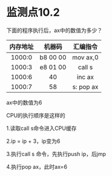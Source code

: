 # 监测点10.2

下面的程序执行后，ax中的数值为多少？

| 内存地址 |  机器码  | 汇编指令  |
| :------: | :------: | :-------: |
|  1000:0  | b8 00 00 | mov ax,0  |
|  1000:3  | e8 01 00 |  call s   |
|  1000:6  |    40    |  inc ax   |
|  1000:7  |    58    | s: pop ax |

ax中的数值为6

CPU的执行顺序是这样的

1.读取call s命令进入CPU缓存

2.ip = ip + 3，ip变为6

3.执行call s 命令，先执行push ip，后jmp

4.执行pop ax，此时ax=6


